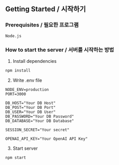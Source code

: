 ## Getting Started / 시작하기

### Prerequisites / 필요한 프로그램

```
Node.js
```

### How to start the server / 서버를 시작하는 방법

1. Install dependencies
```sh
npm install
```

2. Write .env file
```
NODE_ENV=production
PORT=3000

DB_HOST="Your DB Host"
DB_POST="Your DB Port"
DB_USER="Your DB User"
DB_PASSWORD="Your DB Password"
DB_DATABASE="Your DB Database"

SESSION_SECRET="Your secret"

OPENAI_API_KEY="Your OpenAI API Key"
```

3. Start server
```sh
npm start
```

